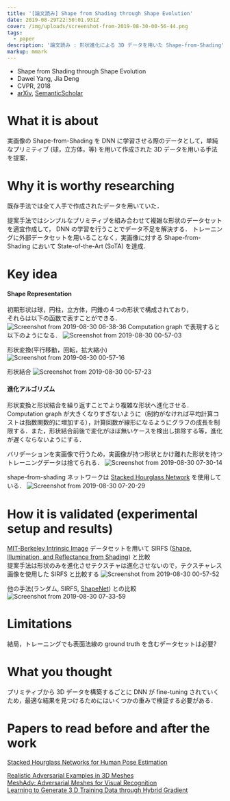 ```yaml
---
title: '[論文読み] Shape from Shading through Shape Evolution'
date: 2019-08-29T22:50:01.931Z
cover: /img/uploads/screenshot-from-2019-08-30-00-56-44.png
tags:
  - paper
description: '論文読み : 形状進化による 3D データを用いた Shape-from-Shading'
markup: mmark
---
```

* Shape from Shading through Shape Evolution
* Dawei Yang, Jia Deng
* CVPR, 2018
* [arXiv](https://arxiv.org/pdf/1712.02961.pdf), [SemanticScholar](https://www.semanticscholar.org/paper/Shape-from-Shading-Through-Shape-Evolution-Yang-Deng/d74a576cc311841c3ff8070262e928c090e41f59)

# What it is about
実画像の Shape-from-Shading を DNN に学習させる際のデータとして，単純なプリミティブ (球，立方体，等) を用いて作成された 3D データを用いる手法を提案．

# Why it is worthy researching

既存手法では全て人手で作成されたデータを用いていた．

提案手法ではシンプルなプリミティブを組み合わせて複雑な形状のデータセットを適宜作成して， DNN の学習を行うことでデータ不足を解決する．
トレーニングに外部データセットを用いることなく，実画像に対する Shape-from-Shading において State-of-the-Art (SoTA) を達成．

# Key idea

#### Shape Representation
初期形状は球，円柱，立方体，円錐の４つの形状で構成されており，  
それらは以下の函数で表すことができる．
![Screenshot from 2019-08-30 06-38-36](https://user-images.githubusercontent.com/38322494/63978227-da9a0700-caf0-11e9-91b4-7af7e8d0c61d.png)
Computation graph で表現すると以下のようになる．
![Screenshot from 2019-08-30 00-57-03](https://user-images.githubusercontent.com/38322494/63973257-5db56000-cae5-11e9-839a-020fa8a9a7b4.png)

形状変換(平行移動，回転，拡大縮小)
![Screenshot from 2019-08-30 00-57-16](https://user-images.githubusercontent.com/38322494/63973265-60b05080-cae5-11e9-941b-1d9bf10b0e90.png)

形状結合
![Screenshot from 2019-08-30 00-57-23](https://user-images.githubusercontent.com/38322494/63973273-627a1400-cae5-11e9-9bad-53d556c466d9.png)

#### 進化アルゴリズム
形状変換と形状結合を繰り返すことでより複雑な形状へ進化させる．  
Computation graph が大きくなりすぎないように（制約がなければ平均計算コストは指数関数的に増加する），計算回数が線形になるようにグラフの成長を制限する．また，形状結合前後で変化がほぼ無いケースを検出し排除する等，進化が遅くならないようにする．

バリデーションを実画像で行うため，実画像が持つ形状とかけ離れた形状を持つトレーニングデータは捨てられる．
![Screenshot from 2019-08-30 07-30-14](https://user-images.githubusercontent.com/38322494/63980943-0ff62300-caf8-11e9-8830-8dd2a6c71bf9.png)


shape-from-shading ネットワークは [Stacked Hourglass Network](https://arxiv.org/pdf/1603.06937.pdf) を使用している．
![Screenshot from 2019-08-30 07-20-29](https://user-images.githubusercontent.com/38322494/63980458-af1a1b00-caf6-11e9-9f67-906a8270f5e7.png)

# How it is validated (experimental setup and results)

[MIT-Berkeley Intrinsic Image](http://www.cs.toronto.edu/~rgrosse/intrinsic/gallery.html) データセットを用いて
SIRFS ([Shape, Illumination, and Reflectance from Shading](https://www2.eecs.berkeley.edu/Pubs/TechRpts/2013/EECS-2013-117.pdf)) と比較  
提案手法は形状のみを進化させテクスチャは進化させないので，テクスチャレス画像を使用した SIRFS と比較する
![Screenshot from 2019-08-30 00-57-52](https://user-images.githubusercontent.com/38322494/63975239-863f5900-cae9-11e9-82e3-98c87b0b5e88.png)

他の手法(ランダム, SIRFS, [ShapeNet](https://arxiv.org/pdf/1512.03012.pdf)) との比較
![Screenshot from 2019-08-30 07-33-59](https://user-images.githubusercontent.com/38322494/63981084-a1fe2b80-caf8-11e9-8193-f9febb407a71.png)

# Limitations
結局，トレーニングでも表面法線の ground truth を含むデータセットは必要?

# What you thought
プリミティブから 3D データを構築するごとに DNN が fine-tuning されていくため，最適な結果を見つけるためにはいくつかの重みで検証する必要がある．

# Papers to read before and after the work

[Stacked Hourglass Networks for Human Pose Estimation](https://arxiv.org/pdf/1603.06937.pdf)

[Realistic Adversarial Examples in 3D Meshes](https://www.semanticscholar.org/paper/Realistic-Adversarial-Examples-in-3D-Meshes-Yang-Xiao/047670f1b38e8df8f5cb6d623e939eecbc2d2315)  
[MeshAdv: Adversarial Meshes for Visual Recognition](https://www.semanticscholar.org/paper/MeshAdv%3A-Adversarial-Meshes-for-Visual-Recognition-Xiao-Yang/1a83564d61aebde360c0be4834cf6eb4c472c1bd)  
[Learning to Generate 3 D Training Data through Hybrid Gradient](https://www.semanticscholar.org/paper/Learning-to-Generate-3-D-Training-Data-through-Yang/d8bf8a6bcee94ac70a95934cafa858051d74c05e)
